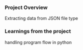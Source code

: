 ### Project Overview

 Extracting data from JSON file type


### Learnings from the project

 handling program flow in python


